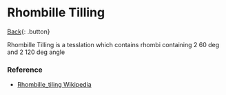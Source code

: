 # Rhombille Tilling

[Back](../../index.md#math){: .button}

Rhombille Tilling is a tesslation which contains rhombi containing 2 60 deg and 2 120 deg angle

### Reference

- [Rhombille_tiling Wikipedia](https://en.wikipedia.org/wiki/Rhombille_tiling)
